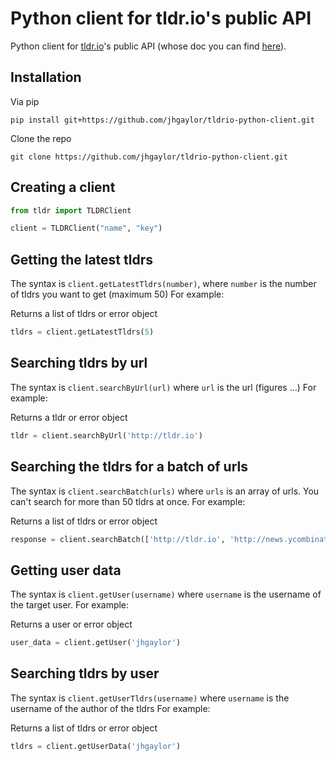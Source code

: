 # Python client for tldr.io's public API

Python client for <a href="http://tldr.io">tldr.io</a>'s
public API (whose doc you can find <a href="http://tldr.io/api-documentation">here</a>).


## Installation

Via pip

    pip install git+https://github.com/jhgaylor/tldrio-python-client.git

Clone the repo

    git clone https://github.com/jhgaylor/tldrio-python-client.git


## Creating a client
```python
from tldr import TLDRClient

client = TLDRClient("name", "key")
```

## Getting the latest tldrs
The syntax is `client.getLatestTldrs(number)`, where `number` is the number of tldrs you want to get (maximum 50) For example:

Returns a list of tldrs or error object

```python
tldrs = client.getLatestTldrs(5)
```

## Searching tldrs by url
The syntax is `client.searchByUrl(url)` where `url` is the url (figures ...) For example:

Returns a tldr or error object

```python
tldr = client.searchByUrl('http://tldr.io')
```

## Searching the tldrs for a batch of urls
The syntax is `client.searchBatch(urls)` where `urls` is an array of urls.  You can't search for more than 50 tldrs at once. For example:

Returns a list of tldrs or error object

```python
response = client.searchBatch(['http://tldr.io', 'http://news.ycombinator.com/'])
```

## Getting user data
The syntax is `client.getUser(username)` where `username` is the username of the target user.  For example:

Returns a user or error object

```python
user_data = client.getUser('jhgaylor')
```



## Searching tldrs by user
The syntax is `client.getUserTldrs(username)` where `username` is the username of the author of the tldrs For example:

Returns a list of tldrs or error object

```python
tldrs = client.getUserData('jhgaylor')
```